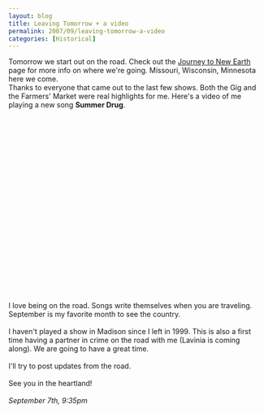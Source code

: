 ```yaml
---
layout: blog
title: Leaving Tomorrow + a video
permalink: 2007/09/leaving-tomorrow-a-video
categories: [Historical]
---
```


<p>Tomorrow we start out on the road. Check out the <a href="http://noonchild.com/muse/kristeraxel_blog-0">Journey to New Earth</a> page for more info on where we're going. Missouri, Wisconsin, Minnesota here we come.<br />
Thanks to everyone that came out to the last few shows. Both the Gig and the Farmers' Market were real highlights for me. Here's a video of me playing a new song <b>Summer Drug</b>.</p>
<object width="425" height="350"> <param name="movie" value="http://www.youtube.com/v/CbRw_kbmdXM" />  <embed src="http://www.youtube.com/v/CbRw_kbmdXM" type="application/x-shockwave-flash" width="425" height="350"> </embed> </object><p>
I love being on the road. Songs write themselves when you are traveling. September is my favorite month to see the country.<br /><br />
I haven't played a show in Madison since I left in 1999. This is also a first time having a partner in crime on the road with me (Lavinia is coming along). We are going to have a great time.<br /><br />
I'll try to post updates from the road.<br /><br />
See you in the heartland!<br /><br />
<i>September 7th, 9:35pm</i><br /></p>
